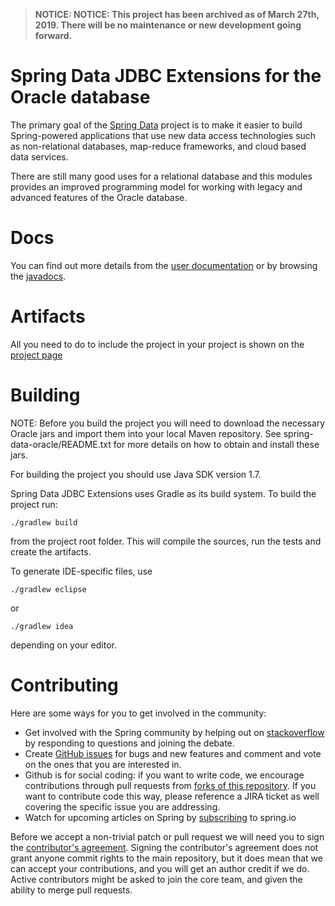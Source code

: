 > **NOTICE: NOTICE: This project has been archived as of March 27th, 2019. There will be no maintenance or new development going forward.**

Spring Data JDBC Extensions for the Oracle database
===================================================

The primary goal of the [Spring Data](https://projects.spring.io/spring-data/) project is to make it easier to build Spring-powered
applications that use new data access technologies such as non-relational databases, map-reduce frameworks, and cloud based data
services.

There are still many good uses for a relational database and this modules provides an improved
programming model for working with legacy and advanced features of the Oracle database.

# Docs

You can find out more details from the [user documentation](https://docs.spring.io/spring-data/jdbc/docs/current/reference/html/) or by
browsing the [javadocs](https://docs.spring.io/spring-data/jdbc/docs/current/api/).

# Artifacts

All you need to do to include the project in your project is shown on the [project page](https://projects.spring.io/spring-data-jdbc-ext/)

# Building

NOTE: Before you build the project you will need to download the necessary Oracle jars and import them into your local Maven repository.
See spring-data-oracle/README.txt for more details on how to obtain and install these jars.

For building the project you should use Java SDK version 1.7.

Spring Data JDBC Extensions uses Gradle as its build system. To build the project run:

    ./gradlew build

from the project root folder. This will compile the sources, run the tests and create the artifacts.  

To generate IDE-specific files, use

    ./gradlew eclipse
 
or

    ./gradlew idea

depending on your editor.

# Contributing

Here are some ways for you to get involved in the community:

* Get involved with the Spring community by helping out on [stackoverflow](https://stackoverflow.com/questions/tagged/spring-data-jdbc) by responding to questions and joining the debate.
* Create [GitHub issues](https://github.com/spring-projects/spring-data-jdbc-ext/issues) for bugs and new features and comment and vote on the ones that you are interested in.  
* Github is for social coding: if you want to write code, we encourage contributions through pull requests from [forks of this repository](https://help.github.com/forking/). If you want to contribute code this way, please reference a JIRA ticket as well covering the specific issue you are addressing.
* Watch for upcoming articles on Spring by [subscribing](https://spring.io/blog.atom) to spring.io

Before we accept a non-trivial patch or pull request we will need you to sign the [contributor's agreement](https://support.springsource.com/spring_committer_signup).  Signing the contributor's agreement does not grant anyone commit rights to the main repository, but it does mean that we can accept your contributions, and you will get an author credit if we do.  Active contributors might be asked to join the core team, and given the ability to merge pull requests.
